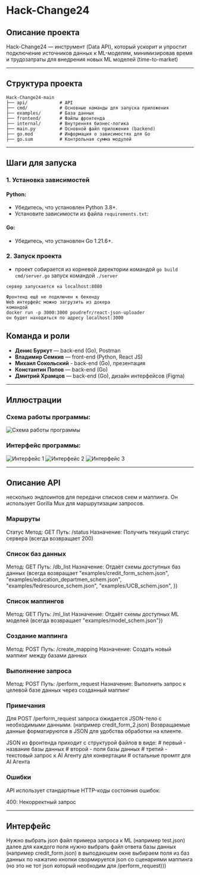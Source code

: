 
# Hack-Change24

## Описание проекта

Hack-Change24 — инструмент (Data API), который ускорит и упростит подключение источников данных к ML-моделям, минимизировав время и трудозатраты для внедрения новых ML моделей (time-to-market)

---

## Структура проекта

```
Hack-Change24-main
├── api/            # API
├── cmd/            # Основные команды для запуска приложения
├── examples/       # База данных
├── frontend/       # Файлы фронтенда
├── internal/       # Внутренняя бизнес-логика
├── main.py         # Основной файл приложения (backend)
├── go.mod          # Информация о зависимостях для Go
├── go.sum          # Контрольная сумма модулей
```

---

## Шаги для запуска

### 1. Установка зависимостей

#### Python:
- Убедитесь, что установлен Python 3.8+.
- Установите зависимости из файла `requirements.txt`:


#### Go:
- Убедитесь, что установлен Go 1.21.6+.

### 2. Запуск проекта

   - проект собирается из корневой директории командой
    ```go build cmd/server.go```
    запуск командой 
    ```./server```

    сервер запускается на localhost:8080

    Фронтенд ещё не подключен к бекенду
    Web интерфейс можно загрузить из докера
    командой
    docker run -p 3000:3000 poudrefr/react-json-uploader
    он будет находиться по адресу localhost:3000


## Команда и роли

- **Денис Буркут** — back-end (Go), Postman
- **Владимир Семкив** — front-end (Python, React JS)
- **Михаил Сокольский** - back-end (Go), презентация 
- **Константин Попов** — back-end (Go)
- **Дмитрий Храмцов** — back-end (Go), дизайн интерфейсов (Figma)

---

## Иллюстрации

### Схема работы программы:
![Схема работы программы](schema.png)

### Интерфейс программы:
![Интерфейс 1](interface1.png)
![Интерфейс 2](interface2.png)
![Интерфейс 3](interface3.png)

---

## Описание API

несколько эндпоинтов для передачи списков схем  и маппинга.
Он использует Gorilla Mux для маршрутизации запросов.

### Маршруты
Статус
Метод: GET
Путь: /status
Назначение: Получить текущий статус сервера (всегда возвращает 200)

### Список баз данных
Метод: GET
Путь: /db_list
Назначение: Отдаёт схемы доступных баз данных (всегда возвращает "examples/credit_form_schem.json",
                                                              	"examples/education_departmen_schem.json",
                                                              	"examples/fedresource_schem.json",
                                                              	"examples/UCB_schem.json",
                                                              })

### Список маппингов
Метод: GET
Путь: /ml_list
Назначение: Отдаёт схемы доступных ML моделей (всегда возвращает "examples/model_schem.json"})

### Создание маппинга
Метод: POST
Путь: /create_mapping
Назначение: Создать новый маппинг между базами данных 


### Выполнение запроса
Метод: POST
Путь: /perform_request
Назначение: Выполнить запрос к целевой базе данных через созданный маппинг

### Примечания

Для POST /perform_request запроса ожидается JSON-тело с необходимыми данными. (например credit_form_2.json)
Возвращаемые данные форматируются в JSON для удобства обработки на клиенте.

JSON из фронтенда приходит с структурой файлов в виде: # первый - название базы данных
                                                       # второй - поля базы данных
                                                       # третий - текстовый запрос к AI Агенту для конвертации
                                                       # остальные промпт для AI Агента

### Ошибки

API использует стандартные HTTP-коды состояния ошибок:

400: Некорректный запрос

----

## Интерфейс

Нужно выбрать json файл примера запроса к ML (например test.json)
далее для каждого поля нужно выбрать файл ответа базы данных (например credit_form.json)
в выподаюшем окне выбираем поля из баз данных
по нажатию кнопки свормируется json со сценариями маппинга (но это не тот json который необходим для /perform_request)))
